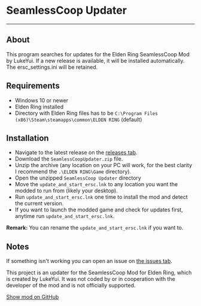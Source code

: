 # SeamlessCoop Updater

---

## About
This program searches for updates for the Elden Ring SeamlessCoop Mod by LukeYui. If a new release is available, it will be installed automatically. The ersc_settings.ini will be retained.  

## Requirements
- Windows 10 or newer
- Elden Ring installed
- Directory with Elden Ring files has to be ``C:\Program Files (x86)\Steam\steamapps\common\ELDEN RING`` (default)

## Installation
- Navigate to the latest release on the [releases tab](https://github.com/TheFirstRandom/SeamlessCoopUpdater/releases).
- Download the ``SeamlessCoopUpdater.zip`` file.
- Unzip the archive (any location on your PC will work, for the best clarity I recommend the ``.\ELDEN RING\Game`` directory).
- Open the unzipped ``SeamlessCoop Updater`` directory
- Move the ``update_and_start_ersc.lnk`` to any location you want the modded to run from (likely your desktop).
- Run ``update_and_start_ersc.lnk`` one time to install the mod and detect the current version.
- If you want to launch the modded game and check for updates first, anytime run ``update_and_start_ersc.lnk``.

**Remark:** You can rename the ``update_and_start_ersc.lnk`` if you want to.

## Notes
If something isn't working you can open an issue on [the issues tab](https://github.com/TheFirstRandom/SeamlessCoopUpdater/issues).

This project is an updater for the SeamlessCoop Mod for Elden Ring, which is created by LukeYui. It was not coded by or in cooperation with the developer of the mod and is not officially supported. 

[Show mod on GitHub](https://github.com/LukeYui/EldenRingSeamlessCoopRelease)